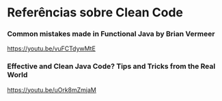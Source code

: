 # Referências sobre Clean Code

### Common mistakes made in Functional Java by Brian Vermeer

https://youtu.be/vuFCTdywMtE

### Effective and Clean Java Code? Tips and Tricks from the Real World

https://youtu.be/uOrk8mZmjaM